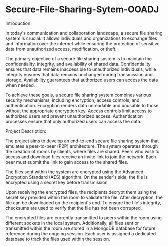# Secure-File-Sharing-Sytem-OOADJ

Introduction:

In today's communication and collaboration landscape, a secure file sharing system is crucial. It allows individuals and organizations to exchange files and information over the internet while ensuring the protection of sensitive data from unauthorized access, modification, or theft.

The primary objective of a secure file sharing system is to maintain the confidentiality, integrity, and availability of shared data. Confidentiality ensures that data remains inaccessible to unauthorized individuals, while integrity ensures that data remains unchanged during transmission and storage. Availability guarantees that authorized users can access the data when needed.

To achieve these goals, a secure file sharing system combines various security mechanisms, including encryption, access controls, and authentication. Encryption renders data unreadable and unusable to those without the appropriate encryption key. Access controls limit access to authorized users and prevent unauthorized access. Authentication processes ensure that only authorized users can access the data.

Project Description:

The project aims to develop an end-to-end secure file sharing system that emulates a peer-to-peer (P2P) architecture. The system operates through the creation of rooms by clients, where files are shared. Peers who wish to access and download files receive an invite link to join the network. Each peer must submit the link to gain access to the shared files.

The files sent within the system are encrypted using the Advanced Encryption Standard (AES) algorithm. On the sender's side, the file is encrypted using a secret key before transmission.

Upon receiving the encrypted files, the recipients decrypt them using the secret key provided within the room to validate the file. After decryption, the file can be downloaded on the recipient's end. To ensure the file's integrity, checksums are used to verify that the file has not been corrupted.

The encrypted files are currently transmitted to peers within the room using different sockets in the local system. Additionally, all files sent or transmitted within the room are stored in a MongoDB database for future reference during the ongoing session. Each user is assigned a dedicated database to track the files used within the session.
